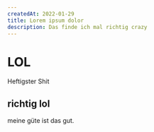 ```yaml
---
createdAt: 2022-01-29
title: Lorem ipsum dolor
description: Das finde ich mal richtig crazy
---
```

# LOL
Heftigster Shit

## richtig lol
meine güte ist das gut.